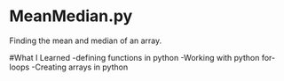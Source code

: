 # MeanMedian.py
Finding the mean and median of an array. 

#What I Learned
-defining functions in python
-Working with python for-loops
-Creating arrays in python 
